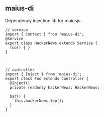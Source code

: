 ## maius-di

Dependency injection lib for maiusjs.

```
// service
import { Context } from 'maius-di';
@Service
export class HackerNews extends Service {
  foo() { }
}



// controller
import { Inject } from 'maius-di';
export class Foo extends Controller {
  @Inject()
  private readonly hackerNews: HackerNews;

  bar() {
    this.hackerNews.foo();
  }
}
```

